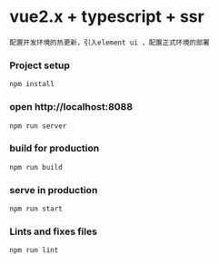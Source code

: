 # vue2.x + typescript + ssr
```
配置开发环境的热更新，引入element ui ，配置正式环境的部署
```

### Project setup
```
npm install
```

### open http://localhost:8088
```
npm run server
```

### build for production
```
npm run build
```

### serve in production
```
npm run start
```

### Lints and fixes files
```
npm run lint
```

